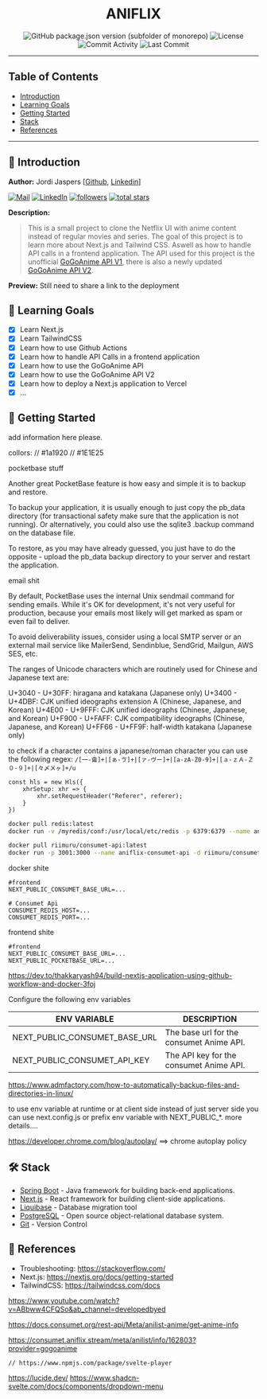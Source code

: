 <h1 align="center">
  ANIFLIX
</h1>
<p align="center">
    <img src="https://img.shields.io/github/package-json/v/Jordi-Jaspers/aniflix?filename=frontend%2Fpackage.json" alt="GitHub package.json version (subfolder of monorepo)">
    <img src="https://img.shields.io/github/license/Jordi-Jaspers/aniflix" alt="License" >
    <img src="https://img.shields.io/github/commit-activity/m/Jordi-Jaspers/aniflix" alt="Commit Activity" >
    <img src="https://img.shields.io/github/last-commit/Jordi-Jaspers/aniflix" alt="Last Commit" >
</p>

---

## Table of Contents

- [Introduction](#introduction)
- [Learning Goals](#learning-goals)
- [Getting Started](#getting-started)
- [Stack](#stack)
- [References](#references)

---

## 📝 Introduction

**Author:** Jordi
Jaspers [[Github](https://github.com/Jordi-Jaspers "Github Page"), [Linkedin](https://www.linkedin.com/in/jordi-jaspers/ "Linkedin Page")]
<p align="left">
      <a href="https://ie.linkedin.com/in/jordi-jaspers">
         <img alt="Mail" title="Connect via email" src="https://img.shields.io/badge/Gmail-D14836?style=for-the-badge&logo=gmail&logoColor=white"/></a>
      <a href="https://ie.linkedin.com/in/jordi-jaspers">
         <img alt="LinkedIn" title="Connect on LinkedIn" src="https://img.shields.io/badge/LinkedIn-0077B5?style=for-the-badge&logo=linkedin&logoColor=white"/></a>
      <a href="https://github.com/Jordi-Jaspers?tab=followers">
         <img alt="followers" title="Follow me on Github" src="https://custom-icon-badges.demolab.com/github/followers/Jordi-Jaspers?color=236ad3&labelColor=1155ba&style=for-the-badge&logo=person-add&label=Follow&logoColor=white"/></a>
      <a href="https://github.com/Jordi-Jaspers?tab=repositories&sort=stargazers">
         <img alt="total stars" title="Total stars on GitHub" src="https://custom-icon-badges.demolab.com/github/stars/Jordi-Jaspers?color=55960c&style=for-the-badge&labelColor=488207&logo=star"/></a>
   </p>

**Description:**

> This is a small project to clone the Netflix UI with anime content instead of regular movies and series. The goal of this project is to learn more about Next.js and Tailwind CSS. Aswell as how to handle API calls in a frontend application. The API used for this project is the unofficial [GoGoAnime API V1](https://github.com/riimuru/gogoanime-api), there is also a newly updated [GoGoAnime API V2](https://github.com/consumet/api.consumet.org).

**Preview:**
Still need to share a link to the deployment

## 📝 Learning Goals <a name = "learning-goals"></a>

- [x] Learn Next.js
- [x] Learn TailwindCSS
- [x] Learn how to use Github Actions
- [x] Learn how to handle API Calls in a frontend application
- [x] Learn how to use the GoGoAnime API
- [x] Learn how to use the GoGoAnime API V2
- [x] Learn how to deploy a Next.js application to Vercel
- [x] ...

## 🏁 Getting Started <a name = "getting-started"></a>

add information here please.

collors:     // #1a1920
// #1E1E25

pocketbase stuff 

Another great PocketBase feature is how easy and simple it is to backup and restore.

To backup your application, it is usually enough to just copy the pb_data directory (for transactional safety make sure that the application is not running). Or alternatively, you could also use the sqlite3 .backup command on the database file.

To restore, as you may have already guessed, you just have to do the opposite - upload the pb_data backup directory to your server and restart the application.

email shit 

By default, PocketBase uses the internal Unix sendmail command for sending emails.
While it's OK for development, it's not very useful for production, because your emails most likely will get marked as spam or even fail to deliver.

To avoid deliverability issues, consider using a local SMTP server or an external mail service like MailerSend, Sendinblue, SendGrid, Mailgun, AWS SES, etc.

The ranges of Unicode characters which are routinely used for Chinese and Japanese text are:

U+3040 - U+30FF: hiragana and katakana (Japanese only)
U+3400 - U+4DBF: CJK unified ideographs extension A (Chinese, Japanese, and Korean)
U+4E00 - U+9FFF: CJK unified ideographs (Chinese, Japanese, and Korean)
U+F900 - U+FAFF: CJK compatibility ideographs (Chinese, Japanese, and Korean)
U+FF66 - U+FF9F: half-width katakana (Japanese only)

to check if a character contains a japanese/roman character you can use the following regex:
`/[一-龠]+|[ぁ-ゔ]+|[ァ-ヴー]+|[a-zA-Z0-9]+|[ａ-ｚＡ-Ｚ０-９]+|[々〆〤ヶ]+/u`

```tsx
const hls = new Hls({
    xhrSetup: xhr => {
        xhr.setRequestHeader("Referer", referer);
    }
})
```

```bash
docker pull redis:latest
docker run -v /myredis/conf:/usr/local/etc/redis -p 6379:6379 --name aniflix-redis redis:latest redis-server /usr/local/etc/redis/redis.conf

docker pull riimuru/consumet-api:latest
docker run -p 3001:3000 --name aniflix-consumet-api -d riimuru/consumet-api:latest

```

docker shite 

```dotenv
#frontend
NEXT_PUBLIC_CONSUMET_BASE_URL=...

# Consumet Api
CONSUMET_REDIS_HOST=...
CONSUMET_REDIS_PORT=...
```

frontend shite 

```dotenv
#frontend
NEXT_PUBLIC_CONSUMET_BASE_URL=...
NEXT_PUBLIC_POCKETBASE_URL=...
```

https://dev.to/thakkaryash94/build-nextjs-application-using-github-workflow-and-docker-3foj

Configure the following env variables

| ENV VARIABLE                  | DESCRIPTION                              |
|-------------------------------|------------------------------------------|
| NEXT_PUBLIC_CONSUMET_BASE_URL | The base url for the consumet Anime API. |
| NEXT_PUBLIC_CONSUMET_API_KEY  | The API key for the consumet Anime API.  |

https://www.admfactory.com/how-to-automatically-backup-files-and-directories-in-linux/


to use env variable at runtime or at client side instead of just server side you can use next.config.js or prefix env variable with NEXT_PUBLIC_*. more details....

https://developer.chrome.com/blog/autoplay/ ==> chrome autoplay policy


## 🛠️ Stack <a name = "stack"></a>

- [Spring Boot](https://spring.io/projects/spring-boot) - Java framework for building back-end applications.
- [Next.js](https://nextjs.org/) - React framework for building client-side applications.
- [Liquibase](https://www.liquibase.org/) - Database migration tool
- [PostgreSQL](https://www.postgresql.org/) - Open source object-relational database system.
- [Git](https://git-scm.com/) - Version Control

## 🚀 References <a name = "references"></a>

* Troubleshooting: <https://stackoverflow.com/>
* Next.js: <https://nextjs.org/docs/getting-started>
* TailwindCSS: <https://tailwindcss.com/docs>

https://www.youtube.com/watch?v=ABbww4CFQSo&ab_channel=developedbyed

https://docs.consumet.org/rest-api/Meta/anilist-anime/get-anime-info

https://consumet.aniflix.stream/meta/anilist/info/162803?provider=gogoanime

    // https://www.npmjs.com/package/svelte-player
https://lucide.dev/
https://www.shadcn-svelte.com/docs/components/dropdown-menu
